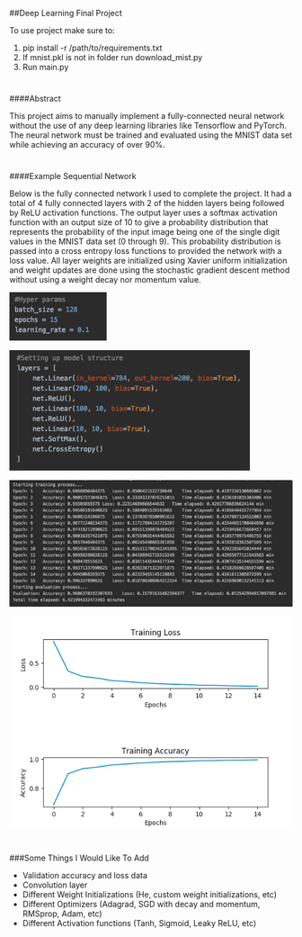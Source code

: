 ##Deep Learning Final Project

To use project make sure to:

1. pip install -r /path/to/requirements.txt
2. If mnist.pkl is not in folder run download_mist.py 
3. Run main.py
#
####Abstract

This project aims to manually implement a fully-connected 
neural network without the use of any deep learning libraries 
like Tensorflow and PyTorch. The neural network must be trained and 
evaluated using the MNIST data set while achieving an accuracy of over 90%.

#
####Example Sequential Network

 Below is the fully connected network I used to complete the project. 
 It had a total of 4 fully connected layers with 2 of the hidden layers being
 followed by ReLU activation functions. The output layer uses a softmax activation function with
 an output size of 10 to give a probability distribution that represents
 the probability of the input image being one of the single digit values
 in the MNIST data set (0 through 9). This probability distribution is passed
 into a cross entropy loss functions to provided the network with a loss value. All layer weights are initialized 
 using Xavier uniform initialization and weight updates are done using 
 the stochastic gradient descent method without using a weight decay nor momentum value.
 
 ![alt text](github_images/example_hyper_params.png "Example Hyper Parameters")

 ![alt text](github_images/example_sequential_model.png "Example Sequential Model")
 
 ![alt text](github_images/example_terminal_results.png "Example Terminal Results")

 ![alt text](github_images/example_train_loss_plots.png "Example Train/Loss Plots")

#

 ###Some Things I Would Like To Add

- Validation accuracy and loss data
- Convolution layer 
- Different Weight Initializations (He, custom weight initializations, etc)
- Different Optimizers (Adagrad, SGD with decay and momentum, RMSprop, Adam, etc)
- Different Activation functions (Tanh, Sigmoid, Leaky ReLU, etc)


